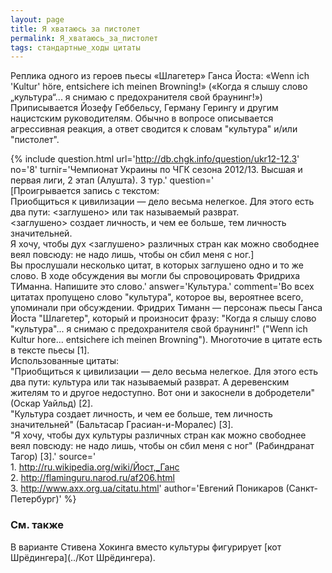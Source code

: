 ```yaml
---
layout: page
title: Я хватаюсь за пистолет
permalink: Я_хватаюсь_за_пистолет
tags: стандартные_ходы цитаты
---
```

Реплика одного из героев пьесы «Шлагетер» Ганса Йоста: «Wenn ich 'Kultur' höre, entsichere ich meinen Browning!» («Когда я слышу слово „культура“... я снимаю с предохранителя свой браунинг!») Приписывается Йозефу Геббельсу, Герману Герингу и другим нацистским руководителям.
Обычно в вопросе описывается агрессивная реакция, а ответ сводится к словам "культура" и/или "пистолет".

{% include question.html
url='http://db.chgk.info/question/ukr12-12.3'
no='8'
turnir='Чемпионат Украины по ЧГК сезона 2012/13. Высшая и первая лиги, 2 этап (Алушта). 3 тур.'
question='<br>[Проигрывается запись с текстом: 
    <br>Приобщиться к цивилизации — дело весьма нелегкое. Для этого есть два пути: <заглушено> или так называемый разврат. 
    <br><заглушено> создает личность, и чем ее больше, тем личность значительней. 
    <br>Я хочу, чтобы дух <заглушено> различных стран как можно свободнее веял повсюду: не надо лишь, чтобы он сбил меня с ног.] 
    <br>Вы прослушали несколько цитат, в которых заглушено одно и то же слово. В ходе обсуждения вы могли бы спровоцировать Фридриха ТИманна. Напишите это слово.'
answer='Культура.'
comment='Во всех цитатах пропущено слово "культура", которое вы, вероятнее всего, упоминали при обсуждении. Фридрих Тиманн — персонаж пьесы Ганса Йоста "Шлагетер", который и произносит фразу: "Когда я слышу слово "культура"... я снимаю с предохранителя свой браунинг!" ("Wenn ich Kultur hore... entsichere ich meinen Browning"). Многоточие в цитате есть в тексте пьесы [1]. 
    <br>Использованные цитаты: 
    <br>"Приобщиться к цивилизации — дело весьма нелегкое. Для этого есть два пути: культура или так называемый разврат. А деревенским жителям то и другое недоступно. Вот они и закоснели в добродетели" (Оскар Уайльд) [2]. 
    <br>"Культура создает личность, и чем ее больше, тем личность значительней" (Бальтасар Грасиан-и-Моралес) [3]. 
    <br>"Я хочу, чтобы дух культуры различных стран как можно свободнее веял повсюду: не надо лишь, чтобы он сбил меня с ног" (Рабиндранат Тагор) [3].'
source='<br>1. http://ru.wikipedia.org/wiki/Йост,_Ганс 
    <br>2. http://flaminguru.narod.ru/af206.html 
    <br>3. http://www.axx.org.ua/citatu.html'
author='Евгений Поникаров (Санкт-Петербург)'
 %}

### См. также 

В варианте Стивена Хокинга вместо культуры фигурирует [кот Шрёдингера](../Кот Шрёдингера).
 